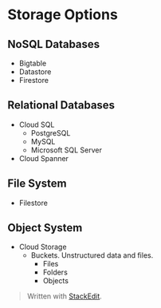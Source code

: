 
# Storage Options



## NoSQL Databases
- Bigtable
- Datastore
- Firestore

## Relational Databases
- Cloud SQL
	- PostgreSQL
	- MySQL
	- Microsoft SQL Server
- Cloud Spanner

## File System
- Filestore

## Object System

- Cloud Storage 
	- Buckets. Unstructured data and files.
		- Files 
		- Folders
		- Objects 


> Written with [StackEdit](https://stackedit.io/).
<!--stackedit_data:
eyJoaXN0b3J5IjpbLTg2NDcyMzMwNywtMTQzMTA2NTM1OV19
-->